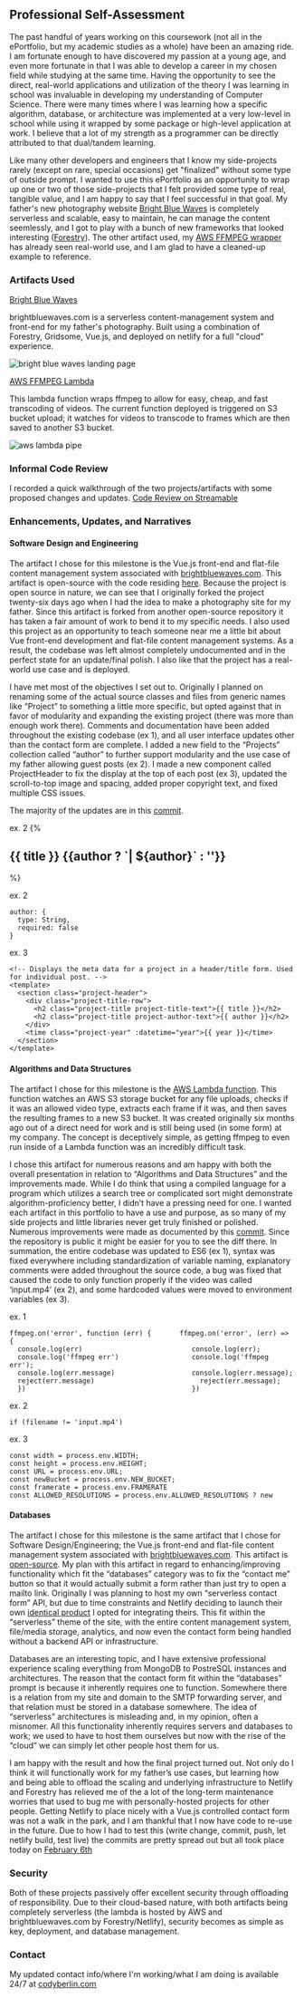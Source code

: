 ## Professional Self-Assessment

The past handful of years working on this coursework (not all in the ePortfolio, but my academic studies as a whole) have been an amazing ride. I am fortunate enough to have discovered my passion at a young age, and even more fortunate in that I was able to develop a career in my chosen field while studying at the same time. Having the opportunity to see the direct, real-world applications and utilization of the theory I was learning in school was invaluable in developing my understanding of Computer Science. There were many times where I was learning how a specific algorithm, database, or architecture was implemented at a very low-level in school while using it wrapped by some package or high-level application at work. I believe that a lot of my strength as a programmer can be directly attributed to that dual/tandem learning. 

Like many other developers and engineers that I know my side-projects rarely (except on rare, special occasions) get "finalized" without some type of outside prompt. I wanted to use this ePortfolio as an opportunity to wrap up one or two of those side-projects that I felt provided some type of real, tangible value, and I am happy to say that I feel successful in that goal. My father's new photography website [Bright Blue Waves](https://brightbluewaves.com) is completely serverless and scalable, easy to maintain, he can manage the content seemlessly, and I got to play with a bunch of new frameworks that looked interesting ([Forestry](https://forestry.io/)). The other artifact used, my [AWS FFMPEG wrapper](https://github.com/cgberlin/aws-ffmpeg-lambda) has already seen real-world use, and I am glad to have a cleaned-up example to reference. 


### Artifacts Used

[Bright Blue Waves](https://github.com/cgberlin/brightbluewaves)

brightbluewaves.com is a serverless content-management system and front-end for my father's photography. 
Built using a combination of Forestry, Gridsome, Vue.js, and deployed on netlify for a full "cloud" experience. 

![bright blue waves landing page](https://lucianet.s3.amazonaws.com/Screenshot_20.png)

[AWS FFMPEG Lambda](https://github.com/cgberlin/aws-ffmpeg-lambda)

This lambda function wraps ffmpeg to allow for easy, cheap, and fast transcoding of videos. The current function deployed is triggered on S3 bucket upload; it watches for videos to transcode to frames which are then saved to another S3 bucket. 

![aws lambda pipe](https://d1.awsstatic.com/product-marketing/Lambda/Diagrams/product-page-diagram_Lambda-RealTimeFileProcessing.a59577de4b6471674a540b878b0b684e0249a18c.png)


### Informal Code Review

I recorded a quick walkthrough of the two projects/artifacts with some proposed changes and updates.
[Code Review on Streamable](https://streamable.com/9pyzvg)


### Enhancements, Updates, and Narratives

#### Software Design and Engineering

The artifact I chose for this milestone is the Vue.js front-end and flat-file content management system associated with [brightbluewaves.com](https://brightbluewaves.com). This artifact is open-source with the code residing [here](https://github.com/cgberlin/brightbluewaves). Because the project is open source in nature, we can see that I originally forked the project twenty-six days ago when I had the idea to make a photography site for my father. Since this artifact is forked from another open-source repository it has taken a fair amount of work to bend it to my specific needs. I also used this project as an opportunity to teach someone near me a little bit about Vue front-end development and flat-file content management systems. As a result, the codebase was left almost completely undocumented and in the perfect state for an update/final polish. I also like that the project has a real-world use case and is deployed.

I have met most of the objectives I set out to. Originally I planned on renaming some of the actual source classes and files from generic names like “Project” to something a little more specific, but opted against that in favor of modularity and expanding the existing project (there was more than enough work there). Comments and documentation have been added throughout the existing codebase (ex 1), and all user interface updates other than the contact form are complete. I added a new field to the “Projects” collection called “author” to further support modularity and the use case of my father allowing guest posts (ex 2). I made a new component called ProjectHeader to fix the display at the top of each post (ex 3), updated the scroll-to-top image and spacing, added proper copyright text, and fixed multiple CSS issues. 

The majority of the updates are in this [commit](https://github.com/cgberlin/brightbluewaves/commit/5cf3c8278d9b77ef9f581b3838a66e52513ec4bb).

ex. 2 
{%
<!-- conditionally show pipe + author if it exists -->
<h2 class="project-title">{{ title }} {{author ? `| ${author}` : ''}}</h2>
%}

ex. 2
```
author: {
  type: String,
  required: false
}	    
```

ex. 3
```
<!-- Displays the meta data for a project in a header/title form. Used for individual post. -->
<template>
  <section class="project-header">
    <div class="project-title-row">
      <h2 class="project-title project-title-text">{{ title }}</h2>
      <h2 class="project-title project-author-text">{{ author }}</h2>
    </div>
    <time class="project-year" :datetime="year">{{ year }}</time>
  </section>
</template>
```

#### Algorithms and Data Structures

The artifact I chose for this milestone is the [AWS Lambda function](https://github.com/cgberlin/aws-ffmpeg-lambda). This function watches an AWS S3 storage bucket for any file uploads, checks if it was an allowed video type, extracts each frame if it was, and then saves the resulting frames to a new S3 bucket. It was created originally six months ago out of a direct need for work and is still being used (in some form) at my company. The concept is deceptively simple, as getting ffmpeg to even run inside of a Lambda function was an incredibly difficult task. 

I chose this artifact for numerous reasons and am happy with both the overall presentation in relation to “Algorithms and Data Structures” and the improvements made. While I do think that using a compiled language for a program which utilizes a search tree or complicated sort might demonstrate algorithm-proficiency better, I didn’t have a pressing need for one. I wanted each artifact in this portfolio to have a use and purpose, as so many of my side projects and little libraries never get truly finished or polished. Numerous improvements were made as documented by this [commit](https://github.com/cgberlin/aws-ffmpeg-lambda/commit/417c7334af3c2b54711e8c1878a17283ff62f8e9). Since the repository is public it might be easier for you to see the diff there. In summation, the entire codebase was updated to ES6 (ex 1), syntax was fixed everywhere including standardization of variable naming, explanatory comments were added throughout the source code, a bug was fixed that caused the code to only function properly if the video was called ‘input.mp4’ (ex 2), and some hardcoded values were moved to environment variables (ex 3). 

ex. 1
```
ffmpeg.on('error', function (err) {	      ffmpeg.on('error', (err) => {
  console.log(err)	                         console.log(err);
  console.log('ffmpeg err')	                 console.log('ffmpeg err');
  console.log(err.message)	                 console.log(err.message);
  reject(err.message)	                       reject(err.message);
  })                                         })
```

ex. 2

```
if (filename != 'input.mp4')
```

ex. 3
```
const width = process.env.WIDTH;
const height = process.env.HEIGHT;
const URL = process.env.URL;
const newBucket = process.env.NEW_BUCKET;
const framerate = process.env.FRAMERATE
const ALLOWED_RESOLUTIONS = process.env.ALLOWED_RESOLUTIONS ? new 
```

#### Databases

The artifact I chose for this milestone is the same artifact that I chose for Software Design/Engineering; the Vue.js front-end and flat-file content management system associated with [brightbluewaves.com](https://brightbluewaves.com). This artifact is [open-source](https://github.com/cgberlin/brightbluewaves). My plan with this artifact in regard to enhancing/improving functionality which fit the “databases” category was to fix the “contact me” button so that it would actually submit a form rather than just try to open a mailto link. Originally I was planning to host my own “serverless contact form” API, but due to time constraints and Netlify deciding to launch their own [identical product](https://www.netlify.com/products/forms/) I opted for integrating theirs. This fit within the “serverless” theme of the site, with the entire content management system, file/media storage, analytics, and now even the contact form being handled without a backend API or infrastructure. 

Databases are an interesting topic, and I have extensive professional experience scaling everything from MongoDB to PostreSQL instances and architectures. The reason that the contact form fit within the “databases” prompt is because it inherently requires one to function. Somewhere there is a relation from my site and domain to the SMTP forwarding server, and that relation must be stored in a database somewhere. The idea of “serverless” architectures is misleading and, in my opinion, often a misnomer. All this functionality inherently requires servers and databases to work; we used to have to host them ourselves but now with the rise of the “cloud” we can simply let other people host them for us. 

I am happy with the result and how the final project turned out. Not only do I think it will functionally work for my father’s use cases, but learning how and being able to offload the scaling and underlying infrastructure to Netlify and Forestry has relieved me of the a lot of the long-term maintenance worries that used to bug me with personally-hosted projects for other people. Getting Netlify to place nicely with a Vue.js controlled contact form was not a walk in the park, and I am thankful that I now have code to re-use in the future. Due to how I had to test this (write change, commit, push, let netlify build, test live) the commits are pretty spread out but all took place today on [February 6th](https://github.com/cgberlin/brightbluewaves/commits/master)

### Security

Both of these projects passively offer excellent security through offloading of responsibility. Due to their cloud-based nature, with both artifacts being completely serverless (the lambda is hosted by AWS and brightbluewaves.com by Forestry/Netlify), security becomes as simple as key, deployment, and database management. 


### Contact

My updated contact info/where I'm working/what I am doing is available 24/7 at [codyberlin.com](https://codyberlin.com)
